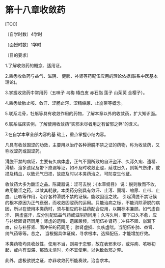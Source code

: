 # 第十八章收敛药

[TOC]

〔自学时数〕4学时

〔面授时数〕1学时

〔目的要求〕

1.了解收敛药的概念、适用证。

2.熟悉收敛药与益气、滋阴、 健脾、补肾等药配伍应用的理论依据(联系中医基本理论)。

3.掌握收敛药中常用药（五味子   乌梅    椿白皮   赤石脂    莲子    山茱萸   金樱子）。

4.熟悉敛肺止咳、敛汗、涩肠止泻、涩精缩尿、止崩带等概念。

5.联系龙骨，牡蛎等具有收敛作用的药物，了解本章以外的收敛药，扩大知识面。

6.联系临床实例，了解使用收敛药“实邪未尽者用之有留邪之弊”的含义。

7.在自学本章全部内容的基 础上，重点掌握小结内容。

凡具有收敛固涩的功效，主要用以治疗各种滑脱不禁之证的药物，称为收敛药，又称收涩药或固涩药。

滑脱不禁的病证，主要有久病体虚，正气不固所致的自汗盗汗、久泻久痢、遗精、滑精、溲多遗尿及带下崩漏等证，如不及时收敛止涩，延耽日久，则耗气伤津，或损及精血，以致元气日损，故应及时以本类药治之，可防变生他证。

收敛药大多为酸涩之品。陈藏器说：涩可去脱；《本草纲目》 说：脱则散而不收，故用酸涩之药，以敛其耗散。本类药分别具有敛汗、止泻、固精、缩尿、止带、止血、止咳等作用，治疗各种滑脱不禁的证候，能收固涩之效。
引起滑脱不禁证候的根本原因为正气衰弱，而收敛固涩药的运用。只能治病之标，不能消除滑脱的病因，所以在使用本类药时，须与相应的补益药配合应用，以期标本兼顾。如气虚自汗、 阴虚盗汗，应分别配伍益气药或滋阴药同用；久泻久利，带下曰久不愈，应与补脾固肾药同用；肾虚的遗精、遗尿尿频，当配伍补肾药；冲任不固、崩漏下血，应与补肝肾、固冲任的药同用； 肺肾虚损、久咳虚喘，当配伍补肺、益肾、纳气药等等。总之， 当根据具体证候，寻求根本，选择配伍，才能增加疗效。

本类药物均具收敛性，使用不当，则易于恋邪，故在表邪未尽，或泻痢、咳嗽初起，或内有湿滞、郁热未清时，均不宜使用，以免致敛邪之弊。

此外，虚极欲脱之证，亦非收敛药所能奏效，治当求本。
